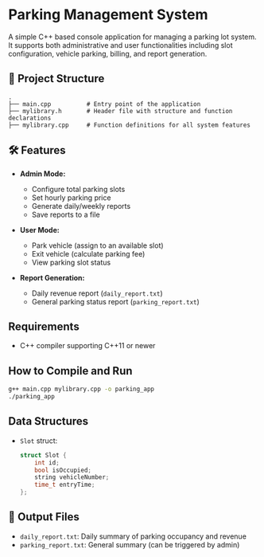 #  Parking Management System

A simple C++ based console application for managing a parking lot system. It supports both administrative and user functionalities including slot configuration, vehicle parking, billing, and report generation.

## 📁 Project Structure

```
.
├── main.cpp          # Entry point of the application
├── mylibrary.h       # Header file with structure and function declarations
├── mylibrary.cpp     # Function definitions for all system features
```

## 🛠️ Features

- **Admin Mode:**
  - Configure total parking slots
  - Set hourly parking price
  - Generate daily/weekly reports
  - Save reports to a file

- **User Mode:**
  - Park vehicle (assign to an available slot)
  - Exit vehicle (calculate parking fee)
  - View parking slot status

- **Report Generation:**
  - Daily revenue report (`daily_report.txt`)
  - General parking status report (`parking_report.txt`)

## Requirements

- C++ compiler supporting C++11 or newer

##  How to Compile and Run

```bash
g++ main.cpp mylibrary.cpp -o parking_app
./parking_app
```

##  Data Structures

- `Slot` struct:
  ```cpp
  struct Slot {
      int id;
      bool isOccupied;
      string vehicleNumber;
      time_t entryTime;
  };
  ```

## 📄 Output Files

- `daily_report.txt`: Daily summary of parking occupancy and revenue
- `parking_report.txt`: General summary (can be triggered by admin)
